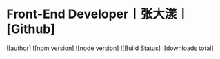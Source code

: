# Front-End Developer丨张大漾丨[Github]

![author] ![npm version] ![node version] ![Build Status] ![downloads total] 

